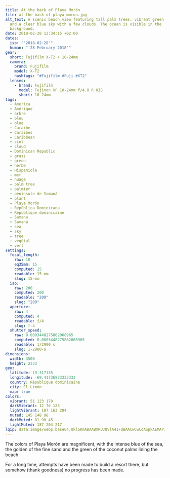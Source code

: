 ```yaml
---
title: At the back of Playa Morón
file: at-the-back-of-playa-moron.jpg
alt_text: A scenic beach view featuring tall palm trees, vibrant green grass,
  and a clear blue sky with a few clouds. The ocean is visible in the
  background.
date: 2018-02-28 12:34:15 +02:00
dates:
  iso: "'2018-02-28'"
  human: "'28 February 2018'"
gear:
  short: Fujifilm X-T2 + 10-24mm
  camera:
    brand: Fujifilm
    model: X-T2
    hashtags: "#Fujifilm #Fuji #XT2"
  lenses:
    - brand: Fujifilm
      model: Fujinon XF 10-24mm f/4.0 R OIS
      short: 10-24mm
tags:
  - America
  - Amérique
  - arbre
  - bleu
  - blue
  - Caraïbe
  - Caraïbes
  - Caribbean
  - ciel
  - cloud
  - Dominican Republic
  - grass
  - green
  - herbe
  - Hispaniola
  - mer
  - nuage
  - palm tree
  - palmier
  - péninsule de Samaná
  - plant
  - Playa Morón
  - República Dominicana
  - République dominicaine
  - Samana
  - Samaná
  - sea
  - sky
  - tree
  - végétal
  - vert
settings:
  focal_length:
    raw: 10
    eq35mm: 15
    computed: 15
    readable: 15 mm
    slug: 15-mm
  iso:
    raw: 200
    computed: 200
    readable: "200"
    slug: "200"
  aperture:
    raw: 4
    computed: 4
    readable: ƒ/4
    slug: f-4
  shutter_speed:
    raw: 0.0003448275862068965
    computed: 0.0003448275862068965
    readable: 1/2900 s
    slug: 1-2900-s
dimensions:
  width: 3500
  height: 2333
geo:
  latitude: 19.317135
  longitude: -69.41736833333333
  country: République dominicaine
  city: El Limón
  map: true
colors:
  vibrant: 51 123 179
  darkVibrant: 12 76 123
  lightVibrant: 107 163 204
  muted: 145 148 98
  darkMuted: 81 90 45
  lightMuted: 187 204 217
lqip: data:image/webp;base64,UklGRmABAABXRUJQVlA4IFQBAACwCwCdASpkAEMAP3GqzVu0rSmxKhorUpAuCWQAyfjgpmo1Lr6JAqpdxOOXsDMvnojmOvP2QADj/e19tgC88nbXmiH/MZ9faWaTNKUT9tH8j90qZsIKlt5fYmuScGiV6K0QoXQ+EEAA/t5Mu2Va2aX78X8KO97zjSBDBlptzoRPHChVoTt6ARQaTwc3C0dSr/iXgbDu4NC2x+OfzkHPcC9hYloGTjQDXwkwvigLZp9zpmxfv2mTLD5ChHy9JJLaGev7JFdYYG3FMKEZSjWYvNDJ9vcZaGhn71kFyA13lQzWQ/qBTiEfZM9pQTHCqhrINXL7hTa4IVywba+6EhHVCPX4vL7R0L3JlXdTfASdtVmYAeXqHwWr50u+Njusn+fxbZSJ+wDW4osyS5AbntJtnhI0KU5GuFGZoQcItTy4OhM3Clm7fnfMe4sqWEo6zC6Rh0j9neAA
---
```


The colors of Playa Morón are magnificent, with the intense blue of the sea, the golden of the fine sand and the green of the coconut palms lining the beach.

For a long time, attempts have been made to build a resort there, but somehow (thank goodness) no progress has been made.
